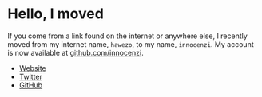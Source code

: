 # Hello, I moved

If you come from a link found on the internet or anywhere else, I recently moved from my internet name, `hawezo`, to my name, `innocenzi`. My account is now available at [github.com/innocenzi](https://github.com/innocenzi/).

- [Website](https://innocenzi.dev)
- [Twitter](https://twitter.com/enzoinnocenzi)
- [GitHub](https://github.com/innocenzi/)
